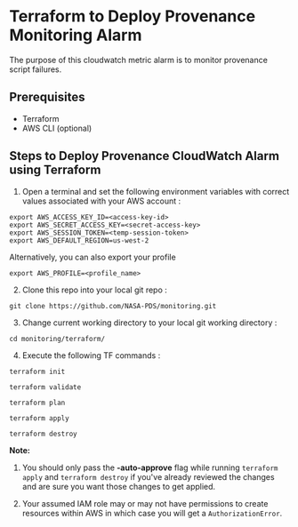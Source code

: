 # Terraform to Deploy Provenance Monitoring Alarm

The purpose of this cloudwatch metric alarm is to monitor provenance script failures.

## Prerequisites
- Terraform
- AWS CLI (optional)

## Steps to Deploy Provenance CloudWatch Alarm using Terraform

1. Open a terminal and set the following environment variables with correct values associated with your AWS account :

```shell
export AWS_ACCESS_KEY_ID=<access-key-id>
export AWS_SECRET_ACCESS_KEY=<secret-access-key>
export AWS_SESSION_TOKEN=<temp-session-token>
export AWS_DEFAULT_REGION=us-west-2
```

 Alternatively, you can also export your profile 

```
export AWS_PROFILE=<profile_name>
```

2. Clone this repo into your local git repo :

```
git clone https://github.com/NASA-PDS/monitoring.git
```

3. Change current working directory to your local git working directory :

```
cd monitoring/terraform/
```

4. Execute the following TF commands :

```
terraform init
```

```
terraform validate
```

```
terraform plan
```

```
terraform apply
```

```
terraform destroy
```

**Note:**

1. You should only pass the **-auto-approve** flag while running `terraform apply` and `terraform destroy` if you've already reviewed the changes and are sure you want those changes to get applied.

2. Your assumed IAM role may or may not have permissions to create resources within AWS in which case you will get a `AuthorizationError`.
